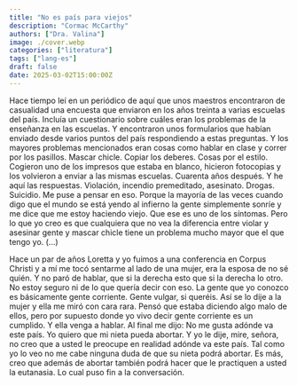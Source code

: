 ```yaml
---
title: "No es país para viejos"
description: "Cormac McCarthy"
authors: ["Dra. Valina"]
image: ./cover.webp
categories: ["literatura"]
tags: ["lang-es"]
draft: false
date: 2025-03-02T15:00:00Z
---
```


Hace tiempo leí en un periódico de aquí que unos maestros encontraron de casualidad una encuesta que enviaron en los años treinta a varias escuelas del país. Incluía un cuestionario sobre cuáles eran los problemas de la enseñanza en las escuelas. Y encontraron unos formularios que habían enviado desde varios puntos del país respondiendo a estas preguntas. Y los mayores problemas mencionados eran cosas como hablar en clase y correr por los pasillos. Mascar chicle. Copiar los deberes. Cosas por el estilo. Cogieron uno de los impresos que estaba en blanco, hicieron fotocopias y los volvieron a enviar a las mismas escuelas. Cuarenta años después. Y he aquí las respuestas. Violación, incendio premeditado, asesinato. Drogas. Suicidio. Me puse a pensar en eso. Porque la mayoría de las veces cuando digo que el mundo se está yendo al infierno la gente simplemente sonríe y me dice que me estoy haciendo viejo. Que ese es uno de los síntomas. Pero lo que yo creo es que cualquiera que no vea la diferencia entre violar y asesinar gente y mascar chicle tiene un problema mucho mayor que el que tengo yo. (...)

Hace un par de años Loretta y yo fuimos a una conferencia en Corpus Christi y a mí me tocó sentarme al lado de una mujer, era la esposa de no sé quién. Y no paró de hablar, que si la derecha esto que si la derecha lo otro. No estoy seguro ni de lo que quería decir con eso. La gente que yo conozco es básicamente gente corriente. Gente vulgar, si queréis. Así se lo dije a la mujer y ella me miró con cara rara. Pensó que estaba diciendo algo malo de ellos, pero por supuesto donde yo vivo decir gente corriente es un cumplido. Y ella venga a hablar. Al final me dijo: No me gusta adónde va este país. Yo quiero que mi nieta pueda abortar. Y yo le dije, mire, señora, no creo que a usted le preocupe en realidad adónde va este país. Tal como yo lo veo no me cabe ninguna duda de que su nieta podrá abortar. Es más, creo que además de abortar también podrá hacer que le practiquen a usted la eutanasia. Lo cual puso fin a la conversación.
